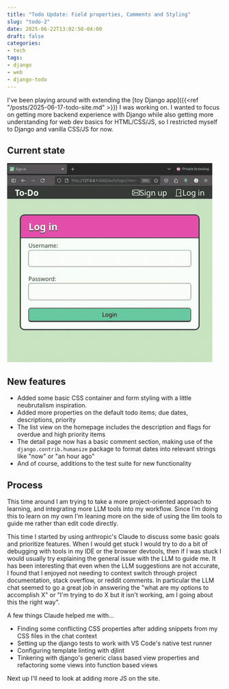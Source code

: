```yaml
---
title: "Todo Update: Field properties, Comments and Styling"
slug: "todo-2"
date: 2025-06-22T13:02:50-04:00
draft: false
categories:
- tech
tags:
- django
- web
- django-todo
---
```


I've been playing around with extending the [toy Django app]({{<ref "/posts/2025-06-17-todo-site.md" >}}) I was working on. I wanted to focus on getting more backend experience with Django while also getting more understanding for web dev basics for HTML/CSS/JS, so I restricted myself to Django and vanilla CSS/JS for now. 

## Current state

![image](site-example.gif#center)

## New features

* Added some basic CSS container and form styling with a little neubrutalism inspiration.
* Added more properties on the default todo items; due dates, descriptions, priority
* The list view on the homepage includes the description and flags for overdue and high priority items
* The detail page now has a basic comment section, making use of the `django.contrib.humanize` package to format dates into relevant strings like "now" or "an hour ago"
* And of course, additions to the test suite for new functionality

## Process

This time around I am trying to take a more project-oriented approach to learning, and integrating more LLM tools into my workflow. Since I'm doing this to learn on my own I'm leaning more on the side of using the llm tools to guide me rather than edit code directly.

This time I started by using anthropic's Claude to discuss some basic goals and prioritize features. When I would get stuck I would try to do a bit of debugging with tools in my IDE or the browser devtools, then if I was stuck I would usually try explaining the general issue with the LLM to guide me. It has been interesting that even when the LLM suggestions are not accurate, I found that I enjoyed not needing to context switch through project documentation, stack overflow, or reddit comments. In particular the LLM chat seemed to go a great job in answering the "what are my options to accomplish X" or "I'm trying to do X but it isn't working, am I going about this the right way".

A few things Claude helped me with...

* Finding some conflicting CSS properties after adding snippets from my CSS files in the chat context
* Setting up the django tests to work with VS Code's native test runner
* Configuring template linting with djlint
* Tinkering with django's generic class based view properties and refactoring some views into function based views

Next up I'll need to look at adding more JS on the site.
